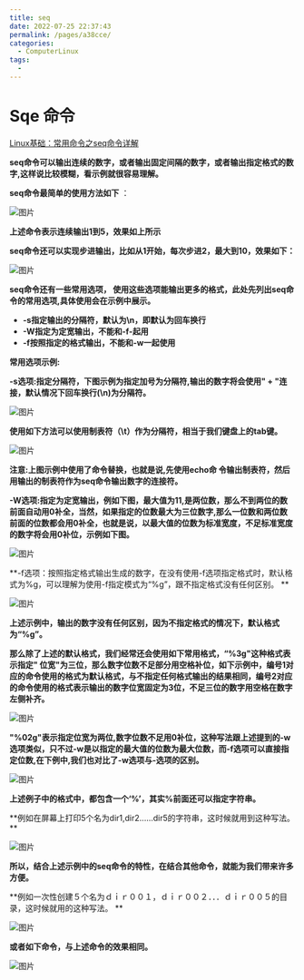 ```yaml
---
title: seq
date: 2022-07-25 22:37:43
permalink: /pages/a38cce/
categories:
  - ComputerLinux
tags:
  - 
---
```

# Sqe 命令

[Linux基础：常用命令之seq命令详解](https://mp.weixin.qq.com/s/uzlOJ7payBtzhqwAWff_zw)

**seq命令可以输出连续的数字，或者输出固定间隔的数字，或者输出指定格式的数字,这样说比较模糊，看示例就很容易理解。**

 **seq命令最简单的使用方法如下** ：

![图片](assets/640-20220514193652-sirziow)

**上述命令表示连续输出1到5，效果如上所示**

**seq命令还可以实现步进输出，比如从1开始，每次步进2，最大到10，效果如下：**

![图片](assets/640-20220514193652-aef5k2u)

**seq命令还有一些常用选项， 使用这些选项能输出更多的格式，此处先列出seq命令的常用选项,具体使用会在示例中展示。**

* **-s指定输出的分隔符，默认为\n，即默认为回车换行**
* **-W指定为定宽输出，不能和-f-起用**
* **-f按照指定的格式输出，不能和-w一起使用**

**常用选项示例:**

**-s选项:指定分隔符，下图示例为指定加号为分隔符,输出的数字将会使用" + "连接，默认情况下回车换行(\n)为分隔符。**

![图片](assets/640-20220514193652-jmarz13)

**使用如下方法可以使用制表符（\t）作为分隔符，相当于我们键盘上的tab键。**

![图片](assets/640-20220514193652-tiyu9ms)

**注意:上图示例中使用了命令替换，也就是说,先使用echo命 令输出制表符，然后用输出的制表符作为seq命令输出数字的连接符。**

**-W选项:指定为定宽输出，例如下图，最大值为11,是两位数，那么不到两位的数前面自动用0补全，当然，如果指定的位数最大为三位数字,那么一位数和两位数前面的位数都会用0补全，也就是说，以最大值的位数为标准宽度，不足标准宽度的数字将会用0补位，示例如下图。**

![图片](assets/640-20220514193652-3hb3sf6)

**-f选项：按照指定格式输出生成的数字，在没有使用-f选项指定格式时，默认格式为%g，可以理解为使用-f指定模式为“%g”，跟不指定格式没有任何区别。
**

![图片](assets/640-20220514193652-5dowfqz)

**上述示例中，输出的数字没有任何区别，因为不指定格式的情况下，默认格式为“%g”。**

**那么除了上述的默认格式，我们经常还会使用如下常用格式，“%3g"这种格式表示指定" 位宽"为三位，那么数字位数不足部分用空格补位，如下示例中，编号1对应的命令使用的格式为默认格式，与不指定任何格式输出的结果相同，编号2对应的命令使用的格式表示输出的数字位宽固定为3位，不足三位的数字用空格在数字左侧补齐。**

![图片](assets/640-20220514193652-uj6ixd6)

**"%02g"表示指定位宽为两位,数字位数不足用0补位，这种写法跟上述提到的-w选项类似，只不过-w是以指定的最大值的位数为最大位数，而-f选项可以直接指定位数,在下例中,我们也对比了-w选项与-选项的区别。**

![图片](assets/640-20220514193652-peor6bf)

**上述例子中的格式中，都包含一个‘%’，其实%前面还可以指定字符串。**

**例如在屏幕上打印5个名为dir1,dir2......dir5的字符串，这时候就用到这种写法。
**

![图片](assets/640-20220514193652-vlhi1zi)

**所以，结合上述示例中的seq命令的特性，在结合其他命令，就能为我们带来许多方便。**

**例如一次性创建５个名为ｄｉｒ００１，ｄｉｒ００２．．．ｄｉｒ００５的目录，这时候就用的这种写法。
**

![图片](assets/640-20220514193652-zkdy8cf)

**或者如下命令，与上述命令的效果相同。**

![图片](assets/640-20220514193652-ks6zsrf)